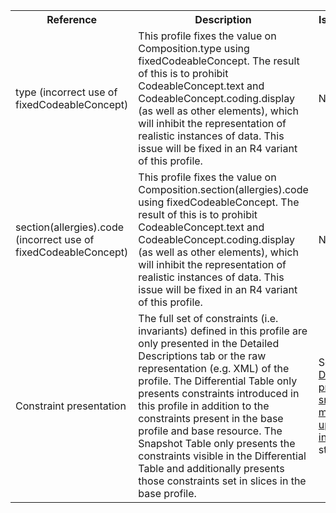 <table class="list" width="100%">
<tbody>
  <tr>
    <th>Reference</th>
    <th>Description</th>
    <th>Issue No.</th>
  </tr>
  <tr>
        <td>type (incorrect use of fixedCodeableConcept)</td>
        <td>This profile fixes the value on Composition.type using fixedCodeableConcept. The result of this is to prohibit CodeableConcept.text and CodeableConcept.coding.display (as well as other elements), which will inhibit the representation of realistic instances of data. This issue will be fixed in an R4 variant of this profile.</td>
        <td>None</td>
  </tr>
  <tr>
        <td>section(allergies).code (incorrect use of fixedCodeableConcept)</td>
        <td>This profile fixes the value on Composition.section(allergies).code using fixedCodeableConcept. The result of this is to prohibit CodeableConcept.text and CodeableConcept.coding.display (as well as other elements), which will inhibit the representation of realistic instances of data. This issue will be fixed in an R4 variant of this profile.</td>
        <td>None</td>
 </tr>
  <tr>
        <td>Constraint presentation</td>
        <td>The full set of constraints (i.e. invariants) defined in this profile are only presented in the Detailed Descriptions tab or the raw representation (e.g. XML) of the profile. The Differential Table only presents constraints introduced in this profile in addition to the constraints present in the base profile and base resource. The Snapshot Table only presents the constraints visible in the Differential Table and additionally presents those constraints set in slices in the base profile.</td>
        <td>See Zulip <a href="https://chat.fhir.org/#narrow/stream/179252-IG-creation/topic/Derived.20profile.20snapshot.20missing.20upstream.20invariants">Derived profile snapshot missing upstream invariants</a> stream</td>
  </tr>
</tbody>
</table>
